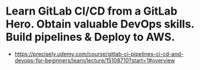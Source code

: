# Learn GitLab CI/CD from a GitLab Hero. Obtain valuable DevOps skills. Build pipelines & Deploy to AWS.
- https://precisely.udemy.com/course/gitlab-ci-pipelines-ci-cd-and-devops-for-beginners/learn/lecture/15108710?start=1#overview